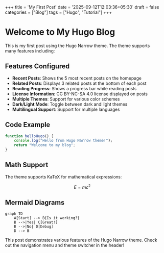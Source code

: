 +++
title = 'My First Post'
date = '2025-09-12T12:03:36+05:30'
draft = false
categories = ["Blog"]
tags = ["Hugo", "Tutorial"]
+++

# Welcome to My Hugo Blog

This is my first post using the Hugo Narrow theme. The theme supports many features including:

## Features Configured

- **Recent Posts**: Shows the 5 most recent posts on the homepage
- **Related Posts**: Displays 3 related posts at the bottom of each post
- **Reading Progress**: Shows a progress bar while reading posts
- **License Information**: CC BY-NC-SA 4.0 license displayed on posts
- **Multiple Themes**: Support for various color schemes
- **Dark/Light Mode**: Toggle between dark and light themes
- **Multilingual Support**: Support for multiple languages

## Code Example

```javascript
function helloHugo() {
    console.log("Hello from Hugo Narrow theme!");
    return "Welcome to my blog";
}
```

## Math Support

The theme supports KaTeX for mathematical expressions:

$$E = mc^2$$

## Mermaid Diagrams

```mermaid
graph TD
    A[Start] --> B{Is it working?}
    B -->|Yes| C[Great!]
    B -->|No| D[Debug]
    D --> B
```

This post demonstrates various features of the Hugo Narrow theme. Check out the navigation menu and theme switcher in the header!
